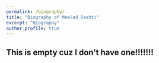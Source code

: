 ```yaml
---
permalink: /biography/
title: "Biography of Meelad Dashti"
excerpt: "Biography"
author_profile: true
---
```


## This is empty cuz I don't have one!!!!!!! 

